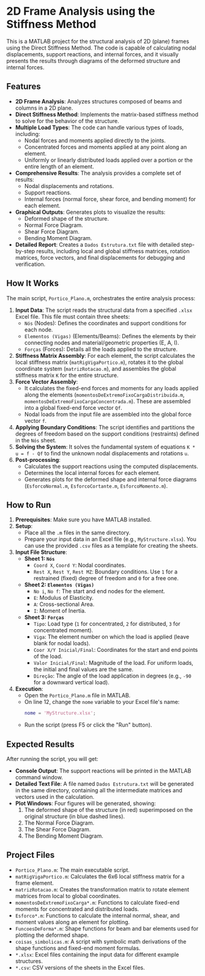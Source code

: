 # 2D Frame Analysis using the Stiffness Method

This is a MATLAB project for the structural analysis of 2D (plane) frames using the Direct Stiffness Method. The code is capable of calculating nodal displacements, support reactions, and internal forces, and it visually presents the results through diagrams of the deformed structure and internal forces.

## Features

-   **2D Frame Analysis**: Analyzes structures composed of beams and columns in a 2D plane.
-   **Direct Stiffness Method**: Implements the matrix-based stiffness method to solve for the behavior of the structure.
-   **Multiple Load Types**: The code can handle various types of loads, including:
    -   Nodal forces and moments applied directly to the joints.
    -   Concentrated forces and moments applied at any point along an element.
    -   Uniformly or linearly distributed loads applied over a portion or the entire length of an element.
-   **Comprehensive Results**: The analysis provides a complete set of results:
    -   Nodal displacements and rotations.
    -   Support reactions.
    -   Internal forces (normal force, shear force, and bending moment) for each element.
-   **Graphical Outputs**: Generates plots to visualize the results:
    -   Deformed shape of the structure.
    -   Normal Force Diagram.
    -   Shear Force Diagram.
    -   Bending Moment Diagram.
-   **Detailed Report**: Creates a `Dados Estrutura.txt` file with detailed step-by-step results, including local and global stiffness matrices, rotation matrices, force vectors, and final displacements for debugging and verification.

## How It Works

The main script, `Portico_Plano.m`, orchestrates the entire analysis process:

1.  **Input Data**: The script reads the structural data from a specified `.xlsx` Excel file. This file must contain three sheets:
    -   `Nós` (Nodes): Defines the coordinates and support conditions for each node.
    -   `Elementos (Vigas)` (Elements/Beams): Defines the elements by their connecting nodes and material/geometric properties (E, A, I).
    -   `Forças` (Forces): Details all the loads applied to the structure.
2.  **Stiffness Matrix Assembly**: For each element, the script calculates the local stiffness matrix (`matRigVigaPortico.m`), rotates it to the global coordinate system (`matrizRotacao.m`), and assembles the global stiffness matrix `K` for the entire structure.
3.  **Force Vector Assembly**:
    -   It calculates the fixed-end forces and moments for any loads applied along the elements (`momentosDeExtremoFixoCargaDistribuida.m`, `momentosDeExtremoFixoCargaConcentrada.m`). These are assembled into a global fixed-end force vector `Qf`.
    -   Nodal loads from the input file are assembled into the global force vector `f`.
4.  **Applying Boundary Conditions**: The script identifies and partitions the degrees of freedom based on the support conditions (restraints) defined in the `Nós` sheet.
5.  **Solving the System**: It solves the fundamental system of equations `K * u = f - Qf` to find the unknown nodal displacements and rotations `u`.
6.  **Post-processing**:
    -   Calculates the support reactions using the computed displacements.
    -   Determines the local internal forces for each element.
    -   Generates plots for the deformed shape and internal force diagrams (`EsforcoNormal.m`, `EsforcoCortante.m`, `EsforcoMomento.m`).

## How to Run

1.  **Prerequisites**: Make sure you have MATLAB installed.
2.  **Setup**:
    -   Place all the `.m` files in the same directory.
    -   Prepare your input data in an Excel file (e.g., `MyStructure.xlsx`). You can use the provided `.csv` files as a template for creating the sheets.
3.  **Input File Structure**:
    -   **Sheet 1: `Nós`**
        -   `Coord X`, `Coord Y`: Nodal coordinates.
        -   `Rest X`, `Rest Y`, `Rest MZ`: Boundary conditions. Use `1` for a restrained (fixed) degree of freedom and `0` for a free one.
    -   **Sheet 2: `Elementos (Vigas)`**
        -   `No i`, `No f`: The start and end nodes for the element.
        -   `E`: Modulus of Elasticity.
        -   `A`: Cross-sectional Area.
        -   `I`: Moment of Inertia.
    -   **Sheet 3: `Forças`**
        -   `Tipo`: Load type (`1` for concentrated, `2` for distributed, `3` for concentrated moment).
        -   `Viga`: The element number on which the load is applied (leave blank for nodal loads).
        -   `Coor X/Y Inicial/Final`: Coordinates for the start and end points of the load.
        -   `Valor Inicial/Final`: Magnitude of the load. For uniform loads, the initial and final values are the same.
        -   `Direção`: The angle of the load application in degrees (e.g., `-90` for a downward vertical load).
4.  **Execution**:
    -   Open the `Portico_Plano.m` file in MATLAB.
    -   On line 12, change the `nome` variable to your Excel file's name:
        ```matlab
        nome = 'MyStructure.xlsx';
        ```
    -   Run the script (press F5 or click the "Run" button).

## Expected Results

After running the script, you will get:

-   **Console Output**: The support reactions will be printed in the MATLAB command window.
-   **Detailed Text File**: A file named `Dados Estrutura.txt` will be generated in the same directory, containing all the intermediate matrices and vectors used in the calculation.
-   **Plot Windows**: Four figures will be generated, showing:
    1.  The deformed shape of the structure (in red) superimposed on the original structure (in blue dashed lines).
    2.  The Normal Force Diagram.
    3.  The Shear Force Diagram.
    4.  The Bending Moment Diagram.

## Project Files

-   `Portico_Plano.m`: The main executable script.
-   `matRigVigaPortico.m`: Calculates the 6x6 local stiffness matrix for a frame element.
-   `matrizRotacao.m`: Creates the transformation matrix to rotate element matrices from local to global coordinates.
-   `momentosDeExtremoFixoCarga*.m`: Functions to calculate fixed-end moments for concentrated and distributed loads.
-   `Esforco*.m`: Functions to calculate the internal normal, shear, and moment values along an element for plotting.
-   `FuncoesDeForma*.m`: Shape functions for beam and bar elements used for plotting the deformed shape.
-   `coisas_simbolicas.m`: A script with symbolic math derivations of the shape functions and fixed-end moment formulas.
-   `*.xlsx`: Excel files containing the input data for different example structures.
-   `*.csv`: CSV versions of the sheets in the Excel files.
